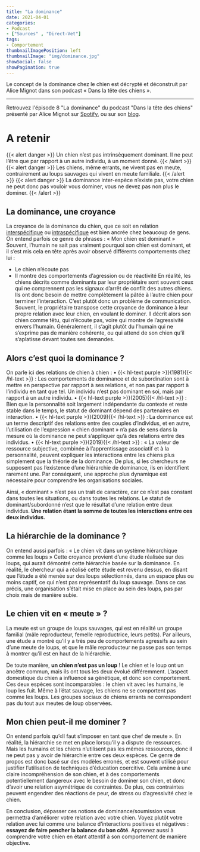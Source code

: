 ```yaml
---
title: "La dominance"
date: 2021-04-01
categories:
- Podcast
- ["Sources" , "Direct-Vet"]
tags:
- Comportement
thumbnailImagePosition: left
thumbnailImage: "img/dominance.jpg"
showSocial: false
showPagination: true
---
```


Le concept de la dominance chez le chien est décrypté et déconstruit par Alice Mignot dans son podcast « Dans la tête des chiens ».
<!--more-->
---
Retrouvez l'épisode 8 "La dominance" du podcast "Dans la tête des chiens" présenté par Alice Mignot sur [Spotify](https://open.spotify.com/episode/631POHPOU3UUHhgfSXLmJl?si=a1cfffbe00784f06), ou sur son [blog](https://comportementcanin.blog/2021/04/29/episode-8-la-dominance/).

# A retenir
{{< alert danger >}}
Un chien n’est pas intrinsèquement dominant. Il ne peut l’être que par rapport à un autre individu, à un moment donné.
{{< /alert >}}
{{< alert danger >}}
Les chiens, même errants, ne vivent pas en meute, contrairement au loups sauvages qui vivent en meute familiale.
{{< /alert >}}
{{< alert danger >}}
La dominance inter-espèce n’existe pas, votre chien ne peut donc pas vouloir vous dominer, vous ne devez pas non plus le dominer.
{{< /alert >}}


## La dominance, une croyance

La croyance de la dominance du chien, que ce soit en relation [interspécifique](https://www.leblogcanin.fr/2022/vocabulaire/) ou [intraspécifique](https://www.leblogcanin.fr/2022/vocabulaire/) est bien ancrée chez beaucoup de gens. 
On entend parfois ce genre de phrases :
« Mon chien est dominant »
Souvent, l’humain ne sait pas vraiment pourquoi son chien est dominant, et il s’est mis cela en tête après avoir observé différents comportements chez lui :
-	Le chien n’écoute pas
-	 Il montre des comportements d’agression ou de réactivité
En réalité, les chiens décrits comme dominants par leur propriétaire sont souvent ceux qui ne comprennent pas les signaux d’arrêt de conflit des autres chiens. Ils ont donc besoin de mettre complètement la pâtée à l’autre chien pour terminer l’interaction. C’est plutôt donc un problème de communication.
Souvent, le propriétaire transpose cette croyance de dominance à leur propre relation avec leur chien, en voulant le dominer. Il décrit alors son chien comme têtu, qui n’écoute pas, voire qui montre de l’agressivité envers l’humain. Généralement, il s’agit plutôt du l’humain qui ne s’exprime pas de manière cohérente, ou qui attend de son chien qu’il s’aplatisse devant toutes ses demandes.

## Alors c’est quoi la dominance ?

On parle ici des relations de chien à chien :
•	{{< hl-text purple >}}(1981){{< /hl-text >}} : Les comportements de dominance et de subordination sont à mettre en perspective par rapport à ses relations, et non pas par rapport à l’individu en tant que tel. Un individu n’est pas dominant en soi, mais par rapport à un autre individu.
•	{{< hl-text purple >}}(2005){{< /hl-text >}} : Bien que la personnalité soit largement indépendante du contexte et reste stable dans le temps, le statut de dominant dépend des partenaires en interaction.
•	{{< hl-text purple >}}(2009){{< /hl-text >}} : La dominance est un terme descriptif des relations entre des couples d’individus, et en autre, l’utilisation de l’expression « chien dominant » n’a pas de sens dans la mesure où la dominance ne peut s’appliquer qu’à des relations entre des individus.
•	{{< hl-text purple >}}(2019){{< /hl-text >}} : « La valeur de ressource subjective, combinée à l’apprentissage associatif et à la personnalité, peuvent expliquer les interactions entre les chiens plus simplement que la théorie de la dominance. De plus, si les chercheurs ne supposent pas l’existence d’une hiérarchie de dominance, ils en identifient rarement une. Par conséquent, une approche plus dynamique est nécessaire pour comprendre les organisations sociales.

Ainsi, « dominant » n’est pas un trait de caractère, car ce n’est pas constant dans toutes les situations, ou dans toutes les relations. Le statut de dominant/subordonné n’est que le résultat d’une relation entre deux individus. **Une relation étant la somme de toutes les interactions entre ces deux individus.**

## La hiérarchie de la dominance ?

On entend aussi parfois : 
« Le chien vit dans un système hiérarchique comme les loups »
Cette croyance provient d’une étude réalisée sur des loups, qui aurait démontré cette hiérarchie basée sur la dominance. 
En réalité, le chercheur qui a réalisé cette étude est revenu dessus, en disant que l’étude a été menée sur des loups sélectionnés, dans un espace plus ou moins captif, ce qui n’est pas représentatif du loup sauvage. Dans ce cas précis, une organisation s’était mise en place au sein des loups, pas par choix mais de manière subie.

## Le chien vit en « meute » ?

La meute est un groupe de loups sauvages, qui est en réalité un groupe familial (mâle reproducteur, femelle reproductrice, leurs petits). Par ailleurs, une étude a montré qu’il y a très peu de comportements agressifs au sein d’une meute de loups, et que le mâle reproducteur ne passe pas son temps à montrer qu’il est en haut de la hiérarchie.

De toute manière, **un chien n’est pas un loup** ! Le chien et le loup ont un ancêtre commun, mais ils ont tous les deux évolué différemment. L’aspect domestique du chien a influencé sa génétique, et donc son comportement. Ces deux espèces sont incomparables : le chien vit avec les humains, le loup les fuit.
Même à l’état sauvage, les chiens ne se comportent pas comme les loups. Les groupes sociaux de chiens errants ne correspondent pas du tout aux meutes de loup observées.

## Mon chien peut-il me dominer ?

On entend parfois qu’«Il faut s’imposer en tant que chef de meute ». 
En réalité, la hiérarchie se met en place lorsqu’il y a dispute de ressources. Mais les humains et les chiens n’utilisent pas les mêmes ressources, donc il ne peut pas y avoir de hiérarchie entre ces deux espèces. 
Ce genre de propos est donc basé sur des modèles erronés, et est souvent utilisé pour justifier l’utilisation de techniques d’éducation coercitive. Cela amène à une claire incompréhension de son chien, et à des comportements potentiellement dangereux avec le besoin de dominer son chien, et donc d’avoir une relation asymétrique de contraintes. De plus, ces contraintes peuvent engendrer des réactions de peur, de stress ou d’agressivité chez le chien.

En conclusion, dépasser ces notions de dominance/soumission vous permettra d’améliorer votre relation avec votre chien. Voyez plutôt votre relation avec lui comme une balance d’interactions positives et négatives : **essayez de faire pencher la balance du bon côté**. Apprenez aussi à comprendre votre chien en étant attentif à son comportement de manière objective.

